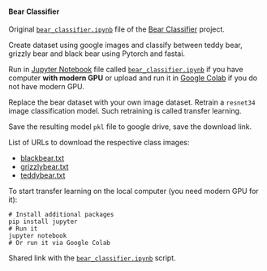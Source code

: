 #### Bear Classifier

Original [`bear_classifier.ipynb`](https://github.com/naveenchanakya/bear-classifier/blob/master/bear_classifier.ipynb)
file of the [Bear Classifier](https://github.com/naveenchanakya/bear-classifier) project.

Create dataset using google images and classify between teddy bear,
grizzly bear and black bear using Pytorch and fastai.

Run in [Jupyter Notebook](https://jupyter.org) file called
[`bear_classifier.ipynb`](01_training_script/bear_classifier.ipynb)
if you have computer **with modern GPU** or upload and run it in
[Google Colab](https://colab.research.google.com/drive/1pFSa6Bf2ddJe_ZdJBr9uQOANLRbsRwaf)
if you do not have modern GPU.

Replace the bear dataset with your own image dataset.
Retrain a `resnet34` image classification model.
Such retraining is called transfer learning.

Save the resulting model `pkl` file to google drive, save the download link.

List of URLs to download the respective class images:
   * [blackbear.txt](urls/blackbear.txt)
   * [grizzlybear.txt](urls/grizzlybear.txt)
   * [teddybear.txt](urls/teddybear.txt)

To start transfer learning on the local computer (you need modern GPU for it):
```shell script
# Install additional packages
pip install jupyter
# Run it
jupyter notebook
# Or run it via Google Colab
```

Shared link with the [`bear_classifier.ipynb`](https://colab.research.google.com/drive/1pFSa6Bf2ddJe_ZdJBr9uQOANLRbsRwaf)
script.
